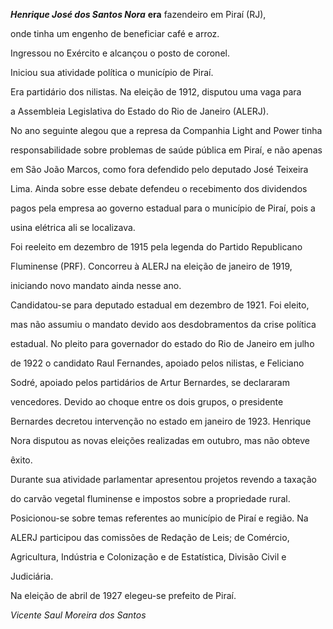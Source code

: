 

***Henrique José dos Santos Nora*** **era** fazendeiro em Piraí (RJ),

onde tinha um engenho de beneficiar café e arroz.



Ingressou no Exército e alcançou o posto de coronel.



Iniciou sua atividade política o município de Piraí.



Era partidário dos nilistas. Na eleição de 1912, disputou uma vaga para

a Assembleia Legislativa do Estado do Rio de Janeiro (ALERJ).



No ano seguinte alegou que a represa da Companhia Light and Power tinha

responsabilidade sobre problemas de saúde pública em Piraí, e não apenas

em São João Marcos, como fora defendido pelo deputado José Teixeira

Lima. Ainda sobre esse debate defendeu o recebimento dos dividendos

pagos pela empresa ao governo estadual para o município de Piraí, pois a

usina elétrica ali se localizava.



Foi reeleito em dezembro de 1915 pela legenda do Partido Republicano

Fluminense (PRF). Concorreu à ALERJ na eleição de janeiro de 1919,

iniciando novo mandato ainda nesse ano.



Candidatou-se para deputado estadual em dezembro de 1921. Foi eleito,

mas não assumiu o mandato devido aos desdobramentos da crise política

estadual. No pleito para governador do estado do Rio de Janeiro em julho

de 1922 o candidato Raul Fernandes, apoiado pelos nilistas, e Feliciano

Sodré, apoiado pelos partidários de Artur Bernardes, se declararam

vencedores. Devido ao choque entre os dois grupos, o presidente

Bernardes decretou intervenção no estado em janeiro de 1923. Henrique

Nora disputou as novas eleições realizadas em outubro, mas não obteve

êxito.



Durante sua atividade parlamentar apresentou projetos revendo a taxação

do carvão vegetal fluminense e impostos sobre a propriedade rural.

Posicionou-se sobre temas referentes ao município de Piraí e região. Na

ALERJ participou das comissões de Redação de Leis; de Comércio,

Agricultura, Indústria e Colonização e de Estatística, Divisão Civil e

Judiciária.



Na eleição de abril de 1927 elegeu-se prefeito de Piraí.



*Vicente Saul Moreira dos Santos*




